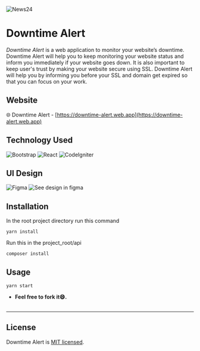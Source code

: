 ![News24](https://raw.githubusercontent.com/kuntal811/downtime-alert/master/screenshots/monitor.png?token=AIR73OFZVGLMNSILTQ7UC33BYXWF4)

# Downtime Alert

*Downtime Alert* is a web application to monitor your website’s downtime. Downtime Alert will help you to keep monitoring your website status and inform you immediately if your website goes down. It is also important to keep user's trust by making your website secure using SSL. Downtime Alert will help you by informing you before your SSL and domain get expired so that you can focus on your work.

## Website 
  🌐 Downtime Alert - [https://downtime-alert.web.app](https://downtime-alert.web.app)
## Technology Used
![Bootstrap](https://img.shields.io/badge/-Bootstrap-000?style=flat-square&logo=bootstrap)
![React](https://img.shields.io/badge/-React-000?&logo=React)
![CodeIgniter](https://img.shields.io/badge/-CodeIgniter-000?&logo=Codeigniter&logoColor=DD4814)

## UI Design
![Figma](https://img.shields.io/badge/-Figma-000?style=flat-square&logo=Figma) ![See design in figma](https://www.figma.com/file/LJBzSDbhbecIwbQxpxJodz/Downtime-Alert)

## Installation
In the root project directory run this command
```
yarn install
```
Run this in the project_root/api
```
composer install
```
## Usage
```
yarn start
```
* **Feel free to fork it😄.**<br /><br />

---
## License
Downtime Alert is [MIT licensed](./LICENSE).
